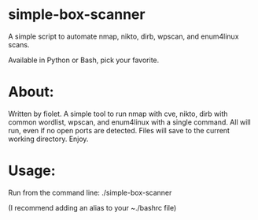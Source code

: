 # simple-box-scanner
A simple script to automate nmap, nikto, dirb, wpscan, and enum4linux scans.

Available in Python or Bash, pick your favorite. 

# About:
Written by fiolet. 
A simple tool to run nmap with cve, nikto, dirb with common wordlist, wpscan, and enum4linux with a single command.
All will run, even if no open ports are detected.
Files will save to the current working directory.
Enjoy.

# Usage:
Run from the command line: ./simple-box-scanner <IP> <Box Name>

(I recommend adding an alias to your ~./bashrc file)
